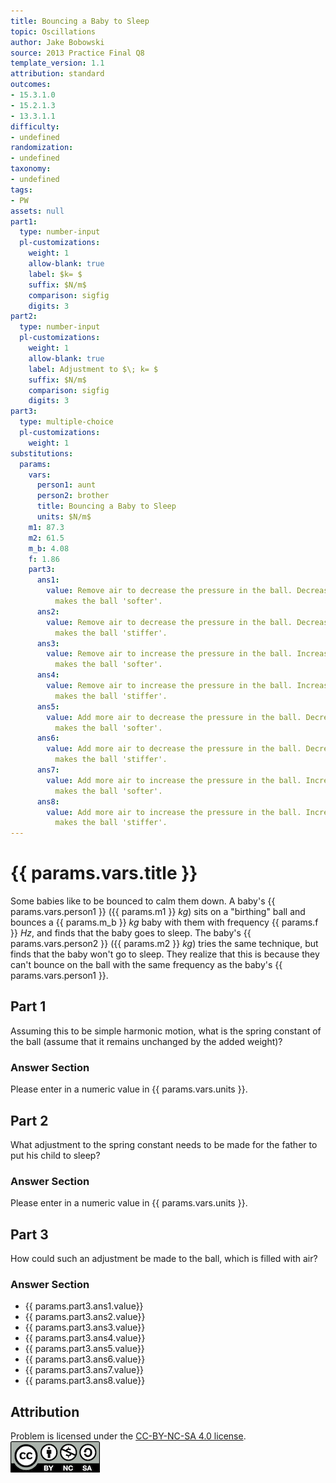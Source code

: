 ```yaml
---
title: Bouncing a Baby to Sleep
topic: Oscillations
author: Jake Bobowski
source: 2013 Practice Final Q8
template_version: 1.1
attribution: standard
outcomes:
- 15.3.1.0
- 15.2.1.3
- 13.3.1.1
difficulty:
- undefined
randomization:
- undefined
taxonomy:
- undefined
tags:
- PW
assets: null
part1:
  type: number-input
  pl-customizations:
    weight: 1
    allow-blank: true
    label: $k= $
    suffix: $N/m$
    comparison: sigfig
    digits: 3
part2:
  type: number-input
  pl-customizations:
    weight: 1
    allow-blank: true
    label: Adjustment to $\; k= $
    suffix: $N/m$
    comparison: sigfig
    digits: 3
part3:
  type: multiple-choice
  pl-customizations:
    weight: 1
substitutions:
  params:
    vars:
      person1: aunt
      person2: brother
      title: Bouncing a Baby to Sleep
      units: $N/m$
    m1: 87.3
    m2: 61.5
    m_b: 4.08
    f: 1.86
    part3:
      ans1:
        value: Remove air to decrease the pressure in the ball. Decreased pressure
          makes the ball 'softer'.
      ans2:
        value: Remove air to decrease the pressure in the ball. Decreased pressure
          makes the ball 'stiffer'.
      ans3:
        value: Remove air to increase the pressure in the ball. Increased pressure
          makes the ball 'softer'.
      ans4:
        value: Remove air to increase the pressure in the ball. Increased pressure
          makes the ball 'stiffer'.
      ans5:
        value: Add more air to decrease the pressure in the ball. Decreased pressure
          makes the ball 'softer'.
      ans6:
        value: Add more air to decrease the pressure in the ball. Decreased pressure
          makes the ball 'stiffer'.
      ans7:
        value: Add more air to increase the pressure in the ball. Increased pressure
          makes the ball 'softer'.
      ans8:
        value: Add more air to increase the pressure in the ball. Increased pressure
          makes the ball 'stiffer'.
---
```

# {{ params.vars.title }}
Some  babies  like  to  be  bounced  to  calm  them  down.   A  baby's  {{ params.vars.person1 }} ({{ params.m1 }} $kg$) sits on a "birthing" ball and bounces a {{ params.m_b }} $kg$ baby with them with frequency {{ params.f }} $Hz$, and finds that the baby goes to sleep.  The baby's {{ params.vars.person2 }} ({{ params.m2 }} $kg$) tries the same technique, but finds that the baby won't go to sleep.  They realize that this is because they can't bounce on the ball with the same frequency as the baby's {{ params.vars.person1 }}.

## Part 1

Assuming this to be simple harmonic motion, what is the spring constant of the ball (assume that it remains unchanged by the added weight)?

### Answer Section

Please enter in a numeric value in {{ params.vars.units }}.

## Part 2

What adjustment to the spring constant needs to be made for the father to put his child to sleep?

### Answer Section

Please enter in a numeric value in {{ params.vars.units }}.

## Part 3

How could such an adjustment be made to the ball, which is filled with air?

### Answer Section

- {{ params.part3.ans1.value}}
- {{ params.part3.ans2.value}}
- {{ params.part3.ans3.value}}
- {{ params.part3.ans4.value}}
- {{ params.part3.ans5.value}}
- {{ params.part3.ans6.value}}
- {{ params.part3.ans7.value}}
- {{ params.part3.ans8.value}}

## Attribution

Problem is licensed under the [CC-BY-NC-SA 4.0 license](https://creativecommons.org/licenses/by-nc-sa/4.0/).<br> ![The Creative Commons 4.0 license requiring attribution-BY, non-commercial-NC, and share-alike-SA license.](https://raw.githubusercontent.com/firasm/bits/master/by-nc-sa.png)